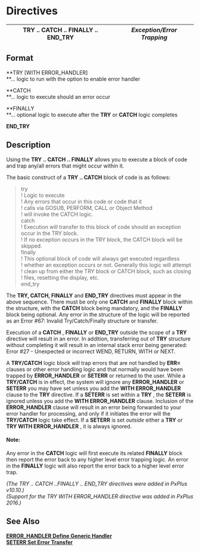 # Directives 

**TRY .. CATCH .. FINALLY .. END_TRY** |  **_Exception/Error Trapping_**  
---|---  
  
##  Format

**TRY [WITH ERROR_HANDLER]  
**... logic to run with the option to enable error handler

**CATCH  
**... logic to execute should an error occur

**FINALLY  
**... optional logic to execute after the **TRY** or **CATCH** logic completes

**END_TRY**

##  Description

Using the **TRY .. CATCH .. FINALLY** allows you to execute a block of code and trap any/all errors that might occur within it.

The basic construct of a **TRY .. CATCH** block of code is as follows:

> try  
>  ! Logic to execute  
>  ! Any errors that occur in this code or code that it  
>  ! calls via GOSUB, PERFORM, CALL or Object Method  
>  ! will invoke the CATCH logic.  
>  catch  
>  ! Execution will transfer to this block of code should an exception occur in the TRY block.  
>  ! If no exception occurs in the TRY block, the CATCH block will be skipped.  
>  finally  
>  ! This optional block of code will always get executed regardless  
>  ! whether an exception occurs or not. Generally this logic will attempt  
>  ! clean up from either the TRY block or CATCH block, such as closing  
>  ! files, resetting the display, etc.  
>  end_try

The **TRY, CATCH, FINALLY** and **END_TRY** directives must appear in the above sequence. There must be only one **CATCH** and **FINALLY** block within the structure, with the **CATCH** block being mandatory, and the **FINALLY** block being optional. Any error in the structure of the logic will be reported as an Error #67: Invalid Try/Catch/Finally structure or transfer.

Execution of a **CATCH** , **FINALLY** or **END_TRY** outside the scope of a **TRY** directive will result in an error. In addition, transferring out of **TRY** structure without completing it will result in an internal stack error being generated: Error #27 - Unexpected or incorrect WEND, RETURN, WITH or NEXT.

A **TRY/CATCH** logic block will trap errors that are not handled by **ERR=** clauses or other error handling logic and that normally would have been trapped by **ERROR_HANDLER** or **SETERR** or returned to the user. While a **TRY/CATCH** is in effect, the system will ignore any **ERROR_HANDLER** or **SETERR** you may have set unless you add the **WITH ERROR_HANDLER** clause to the **TRY** directive. If a **SETERR** is set within a **TRY** , the **SETERR** is ignored unless you add the **WITH ERROR_HANDLER** clause. Inclusion of the **ERROR_HANDLER** clause will result in an error being forwarded to your error handler for processing, and only if it initiates the error will the **TRY/CATCH** logic take effect. If a **SETERR** is set _outside_ either a **TRY** or **TRY WITH ERROR_HANDLER** , it is always ignored.

#### **Note:**  
Any error in the **CATCH** logic will first execute its related **FINALLY** block then report the error back to any higher level error trapping logic. An error in the **FINALLY** logic will also report the error back to a higher level error trap.

_(The TRY .. CATCH ..FINALLY .. END_TRY directives were added in PxPlus v10.10.)  
(Support for the TRY WITH ERROR_HANDLER directive was added in PxPlus 2016.)_

##  See Also

[**ERROR_HANDLER Define Generic Handler**](error_handler.md)  
**[SETERR Set Error Transfer](seterr.md)**
